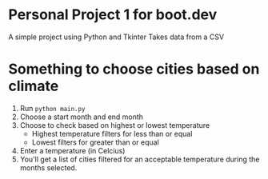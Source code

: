 # Personal Project 1 for boot.dev

A simple project using Python and Tkinter
Takes data from a CSV

# Something to choose cities based on climate

1. Run `python main.py`
2. Choose a start month and end month
3. Choose to check based on highest or lowest temperature
    - Highest temperature filters for less than or equal
    - Lowest filters for greater than or equal
4. Enter a temperature (in Celcius)
5. You'll get a list of cities filtered for an acceptable temperature during the months selected.